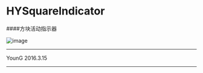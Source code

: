 # HYSquareIndicator

####方块活动指示器




![image](https://github.com/hy285585804/HYSquareIndicator/blob/master/HYSquareIndicator.gif)


***
YounG 2016.3.15
***
